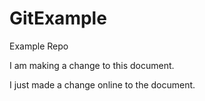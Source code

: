 # GitExample
Example Repo 

I am making a change to this document.

I just made a change online to the document. 
